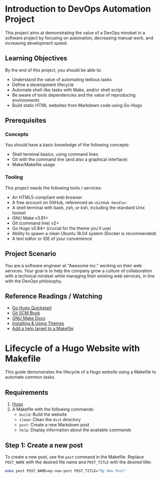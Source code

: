 # Introduction to DevOps Automation Project

This project aims at demonstrating the value of a DevOps mindset in a software project by focusing on automation, decreasing manual work, and increasing development speed.

## Learning Objectives

By the end of this project, you should be able to:

- Understand the value of automating tedious tasks
- Define a development lifecycle
- Automate shell-like tasks with Make, and/or shell script
- Be aware of tools dependencies and the value of reproducing environments
- Build static HTML websites from Markdown code using Go-Hugo

## Prerequisites

### Concepts

You should have a basic knowledge of the following concepts:

- Shell terminal basics, using command lines
- Git with the command line (and also a graphical interface)
- Make/Makefile usage

### Tooling

This project needs the following tools / services:

- An HTML5-compliant web browser
- A free account on GitHub, referenced as `<GitHub Handle>`
- A shell terminal with bash, zsh, or ksh, including the standard Unix toolset
- GNU Make v3.81+
- Git (command line) v2+
- Go Hugo v0.84+ (crucial for the theme you'll use)
- Ability to spawn a clean Ubuntu 18.04 system (Docker is recommended)
- A text editor or IDE of your convenience

## Project Scenario

You are a software engineer at "Awesome Inc." working on their web services. Your goal is to help the company grow a culture of collaboration with a technical mindset while managing their existing web services, in line with the DevOps philosophy.

## Reference Readings / Watching

- [Go Hugo Quickstart](https://gohugo.io/getting-started/quick-start/)
- [Git SCM Book](https://git-scm.com/book/en/v2)
- [GNU Make Docs](https://www.gnu.org/software/make/manual/make.html)
- [Installing & Using Themes](https://gohugo.io/themes/installing-and-using-themes/)
- [Add a help target to a Makefile](https://marmelab.com/blog/2016/02/29/auto-documented-makefile.html)


# Lifecycle of a Hugo Website with Makefile

This guide demonstrates the lifecycle of a Hugo website using a Makefile to automate common tasks.

## Requirements

1. [Hugo](https://gohugo.io/getting-started/installing/)
2. A Makefile with the following commands:
    - `build`: Build the website
    - `clean`: Clean the `dist` directory
    - `post`: Create a new Markdown post
    - `help`: Display information about the available commands

## Step 1: Create a new post

To create a new post, use the `post` command in the Makefile. Replace `POST_NAME` with the desired file name and `POST_TITLE` with the desired title:

```bash
make post POST_NAME=my-new-post POST_TITLE="My New Post"
